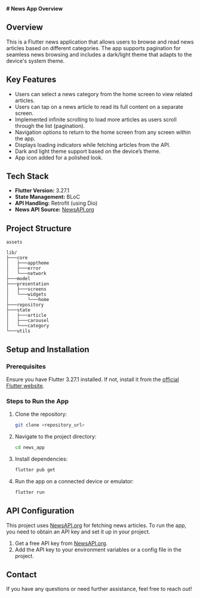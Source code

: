 **# News App Overview**

## **Overview**
This is a Flutter news application that allows users to browse and read news articles based on different categories. The app supports pagination for seamless news browsing and includes a dark/light theme that adapts to the device's system theme.

## **Key Features**
- Users can select a news category from the home screen to view related articles.
- Users can tap on a news article to read its full content on a separate screen.
- Implemented infinite scrolling to load more articles as users scroll through the list (pagination).
- Navigation options to return to the home screen from any screen within the app.
- Displays loading indicators while fetching articles from the API.
- Dark and light theme support based on the device’s theme.
- App icon added for a polished look.

## **Tech Stack**
- **Flutter Version:** 3.27.1
- **State Management:** BLoC
- **API Handling:** Retrofit (using Dio)
- **News API Source:** [NewsAPI.org](https://newsapi.org/)

## **Project Structure**
```
assets

lib/
├───core
│   ├───apptheme
│   ├───error
│   └───network
├───model
├───presentation
│   ├───screens
│   └───widgets
│       └───home
├───repository
├───state
│   ├───article
│   ├───carousel
│   └───category
└───utils
```

## **Setup and Installation**

### **Prerequisites**
Ensure you have Flutter 3.27.1 installed. If not, install it from the [official Flutter website](https://flutter.dev/docs/get-started/install).

### **Steps to Run the App**
1. Clone the repository:
   ```sh
   git clone <repository_url>
   ```
2. Navigate to the project directory:
   ```sh
   cd news_app
   ```
3. Install dependencies:
   ```sh
   flutter pub get
   ```
4. Run the app on a connected device or emulator:
   ```sh
   flutter run
   ```

## **API Configuration**
This project uses [NewsAPI.org](https://newsapi.org/) for fetching news articles. To run the app, you need to obtain an API key and set it up in your project.

1. Get a free API key from [NewsAPI.org](https://newsapi.org/).
2. Add the API key to your environment variables or a config file in the project.

## **Contact**
If you have any questions or need further assistance, feel free to reach out!

